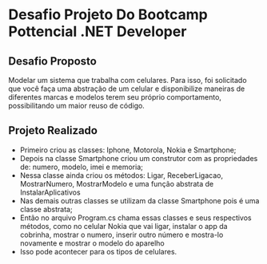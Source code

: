 # Desafio Projeto Do Bootcamp Pottencial .NET Developer

## Desafio Proposto

Modelar um sistema que trabalha com celulares. Para isso, foi solicitado que você faça uma 
abstração de um celular e disponibilize maneiras de diferentes marcas e modelos terem seu próprio comportamento,
possibilitando um maior reuso de código.

## Projeto Realizado

- Primeiro criou as classes: Iphone, Motorola, Nokia e Smartphone;
- Depois na classe Smartphone criou um construtor com as propriedades de: numero, modelo, imei e memoria;
- Nessa classe ainda criou os métodos:
 Ligar, ReceberLigacao, MostrarNumero, MostrarModelo e uma função abstrata de InstalarAplicativos
- Nas demais outras classes se utilizam da classe Smartphone pois é uma classe abstrata;
- Então no arquivo Program.cs chama essas classes e seus respectivos métodos, como no celular Nokia que vai 
ligar, instalar o app da cobrinha, mostrar o numero, inserir outro número e mostra-lo novamente e mostrar o modelo
do aparelho
- Isso pode acontecer para os tipos de celulares.

